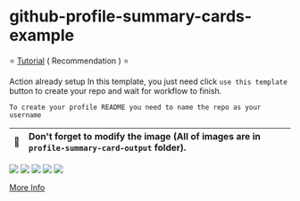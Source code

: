 # github-profile-summary-cards-example

:star: [Tutorial](https://github.com/vn7n24fzkq/github-profile-summary-cards/wiki/Toturial) ( Recommendation ) :star:

Action already setup In this template, you just need click `use this template` button to create your repo and wait for workflow to finish.

```To create your profile README you need to name the repo as your username```

| :bell: | Don't forget to modify the image (All of images are in `profile-summary-card-output` folder). |
| :-------: | :-------------------------------------------------------------------------------------------------------- |

[![](https://raw.githubusercontent.com/SoichiTaniguchi/github-profile-summary-cards-example/master/profile-summary-card-output/vue/0-profile-details.svg)](https://github.com/SoichiTaniguchi/github-profile-summary-cards)
[![](https://raw.githubusercontent.com/SoichiTaniguchi/github-profile-summary-cards-example/master/profile-summary-card-output/vue/1-repos-per-language.svg)](https://github.com/SoichiTaniguchi/github-profile-summary-cards) [![](https://raw.githubusercontent.com/SoichiTaniguchi/github-profile-summary-cards-example/master/profile-summary-card-output/vue/2-most-commit-language.svg)](https://github.com/SoichiTaniguchi/github-profile-summary-cards)
[![](https://raw.githubusercontent.com/****/github-profile-summary-cards-example/master/profile-summary-card-output/vue/3-stats.svg)](https://github.com/SoichiTaniguchi/github-profile-summary-cards) [![](https://raw.githubusercontent.com/SoichiTaniguchi/github-profile-summary-cards-example/master/profile-summary-card-output/vue/4-productive-time.svg)](https://github.com/SoichiTaniguchi/github-profile-summary-cards)

[More Info](https://github.com/SoichiTaniguchi/github-profile-summary-cards)
